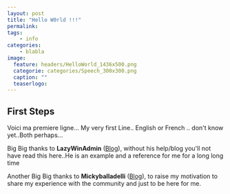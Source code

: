 ```yaml
---
layout: post
title: "Hello W0rld !!!"
permalink:
tags:
    - info
categories:
    - blabla
image:
  feature: headers/HelloWorld_1436x500.png
  categorie: categories/Speech_300x300.png
  caption: ""
  teaserlogo: 
---
```


## First Steps

Voici ma premiere ligne... 
My very first Line..
English or French .. don't know yet..Both perhaps...



<table>
<p>
Big Big thanks to <b>LazyWinAdmin</b>  (<a href="https://lazywinadmin.github.io/">Blog</a>), without his help/blog you'll not have read this here..He is an example and a reference for me for a long long time</td>
</p>
<p>
Another Big Big thanks to <b>Mickyballadelli</b>  (<a href="https://balladelli.com/author/micky/">Blog</a>), to raise my motivation to share my experience with the community and just to be here for me.</td>
</p>
</table>